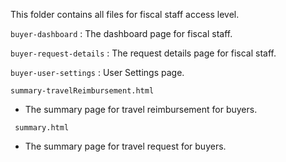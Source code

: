 This folder contains all files for fiscal staff access level.

`buyer-dashboard` : The dashboard page for fiscal staff.

`buyer-request-details` : The request details page for fiscal staff.

`buyer-user-settings` : User Settings page.



`summary-travelReimbursement.html`

  * The summary page for travel reimbursement for buyers.

` summary.html`

  * The summary page for travel request for buyers.

